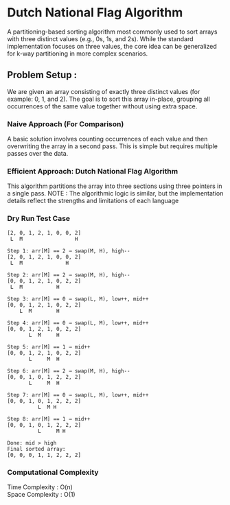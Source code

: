 # Dutch National Flag Algorithm
A partitioning-based sorting algorithm most commonly used to sort arrays with three distinct values (e.g., 0s, 1s, and 2s). While the standard implementation focuses on three values, the core idea can be generalized for k-way partitioning in more complex scenarios.

## Problem Setup :
We are given an array consisting of exactly three distinct values (for example: 0, 1, and 2). The goal is to sort this array in-place, grouping all occurrences of the same value together without using extra space.
### Naive Approach (For Comparison)
A basic solution involves counting occurrences of each value and then overwriting the array in a second pass. This is simple but requires multiple passes over the data.
### Efficient Approach: Dutch National Flag Algorithm
This algorithm partitions the array into three sections using three pointers in a single pass.
NOTE : The algorithmic logic is similar, but the implementation details reflect the strengths and limitations of each language
### Dry Run Test Case
``` Step 0: Initial State
[2, 0, 1, 2, 1, 0, 0, 2]
 L  M                 H

Step 1: arr[M] == 2 → swap(M, H), high--
[2, 0, 1, 2, 1, 0, 0, 2]
 L  M              H

Step 2: arr[M] == 2 → swap(M, H), high--
[0, 0, 1, 2, 1, 0, 2, 2]
 L  M           H

Step 3: arr[M] == 0 → swap(L, M), low++, mid++
[0, 0, 1, 2, 1, 0, 2, 2]
    L  M        H

Step 4: arr[M] == 0 → swap(L, M), low++, mid++
[0, 0, 1, 2, 1, 0, 2, 2]
       L  M     H

Step 5: arr[M] == 1 → mid++
[0, 0, 1, 2, 1, 0, 2, 2]
       L     M  H

Step 6: arr[M] == 2 → swap(M, H), high--
[0, 0, 1, 0, 1, 2, 2, 2]
       L     M  H

Step 7: arr[M] == 0 → swap(L, M), low++, mid++
[0, 0, 1, 0, 1, 2, 2, 2]
          L  M H

Step 8: arr[M] == 1 → mid++
[0, 0, 1, 0, 1, 2, 2, 2]
          L     M H

Done: mid > high
Final sorted array:
[0, 0, 0, 1, 1, 2, 2, 2]
```
### Computational Complexity
Time Complexity : O(n)<br>
Space Complexity : O(1)

